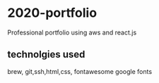 # 2020-portfolio
Professional portfolio using aws and react.js

## technolgies used
brew, git,ssh,html,css, fontawesome google fonts
